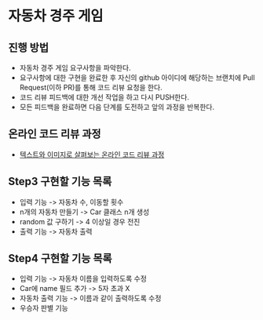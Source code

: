 # 자동차 경주 게임
## 진행 방법
* 자동차 경주 게임 요구사항을 파악한다.
* 요구사항에 대한 구현을 완료한 후 자신의 github 아이디에 해당하는 브랜치에 Pull Request(이하 PR)를 통해 코드 리뷰 요청을 한다.
* 코드 리뷰 피드백에 대한 개선 작업을 하고 다시 PUSH한다.
* 모든 피드백을 완료하면 다음 단계를 도전하고 앞의 과정을 반복한다.

## 온라인 코드 리뷰 과정
* [텍스트와 이미지로 살펴보는 온라인 코드 리뷰 과정](https://github.com/next-step/nextstep-docs/tree/master/codereview)

## Step3 구현할 기능 목록
* 입력 기능 -> 자동차 수, 이동할 횟수
* n개의 자동차 만들기 -> Car 클래스 n개 생성
* random 값 구하기 -> 4 이상일 경우 전진
* 출력 기능 -> 자동차 출력

## Step4 구현할 기능 목록
* 입력 기능 -> 자동차 이름을 입력하도록 수정
* Car에 name 필드 추가 -> 5자 초과 X
* 자동차 출력 기능 ->  이름과 같이 출력하도록 수정
* 우승자 판별 기능
